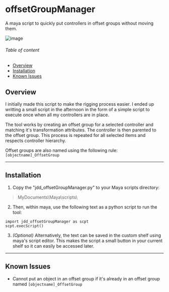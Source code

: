 # offsetGroupManager
A maya script to quickly put controllers in offset groups without moving them.

![image](https://user-images.githubusercontent.com/84198946/221065092-804e21db-28f4-4aa7-9370-fc6d0c178353.png)

###### Table of content
- [Overview](https://github.com/Jordandionduval/offsetGroupManager#overview "Overview")
- [Installation](https://github.com/Jordandionduval/offsetGroupManager#installation "Installation")
- [Known Issues](https://github.com/Jordandionduval/offsetGroupManager#known-issues "Known Issues")

<!-- This is a comment -->
<!--###### Other Pages
- [Patch Notes](../offsetGroupManager/blob/main/PATCHNOTES.md "Go to Patch Notes page")-->

## Overview

I initially made this script to make the rigging process easier. I ended up writting a small script in the afternoon in the form of a simple script to execute once when all my controllers are in place.

The tool works by creating an offset group for a selected controller and matching it's transformation attributes. The controller is then parented to the offset group. This process is repeated for all selected items and respects controller hierarchy.

Offset groups are also named using the following rule: `[objectname]_OffsetGroup`

---

## Installation
1. Copy the "jdd_offsetGroupManager.py" to your Maya scripts directory:
>MyDocuments\Maya\scripts\

2. Then, within maya, use the following text as a python script to run the tool:
```
import jdd_offsetGroupManager as scpt
scpt.execScript()
```
3. *(Optional)* Alternatively, the text can be saved in the custom shelf using maya's script editor. This makes the script a small button in your current shelf so it can easily be accessed later.

---

## Known Issues
- Cannot put an object in an offset group if it's already in an offset group named `[objectname]_OffsetGroup`

